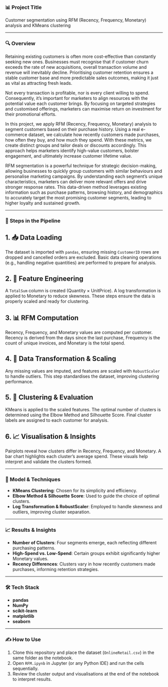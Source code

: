 ### 📊 Project Title  
Customer segmentation using RFM (Recency, Frequency, Monetary) analysis and KMeans clustering

---

### 🔍 Overview  
Retaining existing customers is often more cost-effective than constantly seeking new ones. Businesses must recognise that if customer churn exceeds the rate of new acquisitions, overall transaction volume and revenue will inevitably decline. Prioritising customer retention ensures a stable customer base and more predictable sales outcomes, making it just as vital as attracting fresh leads.

Not every transaction is profitable, nor is every client willing to spend. Consequently, it’s important for marketers to align resources with the potential value each customer brings. By focusing on targeted strategies and customised offerings, marketers can maximise return on investment for their promotional efforts.

In this project, we apply RFM (Recency, Frequency, Monetary) analysis to segment customers based on their purchase history. Using a real e-commerce dataset, we calculate how recently customers made purchases, how often they buy, and how much they spend. With these metrics, we create distinct groups and tailor deals or discounts accordingly. This approach helps marketers identify high-value customers, bolster engagement, and ultimately increase customer lifetime value.

RFM segmentation is a powerful technique for strategic decision-making, allowing businesses to quickly group customers with similar behaviours and personalise marketing campaigns. By understanding each segment’s unique characteristics, marketers can deliver more relevant offers and drive stronger response rates. This data-driven method leverages existing information such as purchase patterns, browsing history, and demographics to accurately target the most promising customer segments, leading to higher loyalty and sustained growth.

---

### 📁 Steps in the Pipeline  

## 1. 📥 Data Loading  
The dataset is imported with `pandas`, ensuring missing `CustomerID` rows are dropped and cancelled orders are excluded. Basic data cleaning operations (e.g., handling negative quantities) are performed to prepare for analysis.

## 2. 🔧 Feature Engineering  
A `TotalSum` column is created (Quantity × UnitPrice). A log transformation is applied to Monetary to reduce skewness. These steps ensure the data is properly scaled and ready for clustering.

## 3. 📊 RFM Computation  
Recency, Frequency, and Monetary values are computed per customer. Recency is derived from the days since the last purchase, Frequency is the count of unique invoices, and Monetary is the total spend.

## 4. 📐 Data Transformation & Scaling  
Any missing values are imputed, and features are scaled with `RobustScaler` to handle outliers. This step standardises the dataset, improving clustering performance.

## 5. 🤖 Clustering & Evaluation  
KMeans is applied to the scaled features. The optimal number of clusters is determined using the Elbow Method and Silhouette Score. Final cluster labels are assigned to each customer for analysis.

## 6. 📈 Visualisation & Insights  
Pairplots reveal how clusters differ in Recency, Frequency, and Monetary. A bar chart highlights each cluster’s average spend. These visuals help interpret and validate the clusters formed.

---

### 📌 Model & Techniques  
- **KMeans Clustering**: Chosen for its simplicity and efficiency.  
- **Elbow Method & Silhouette Score**: Used to guide the choice of optimal clusters.  
- **Log Transformation & RobustScaler**: Employed to handle skewness and outliers, improving cluster separation.
---

### 📈 Results & Insights  
- **Number of Clusters**: Four segments emerge, each reflecting different purchasing patterns.  
- **High-Spend vs. Low-Spend**: Certain groups exhibit significantly higher Monetary values.  
- **Recency Differences**: Clusters vary in how recently customers made purchases, informing retention strategies.

---

### 🛠️ Tech Stack  
- **pandas**  
- **NumPy**  
- **scikit-learn**  
- **matplotlib**  
- **seaborn**  

---

### ✍️ How to Use  
1. Clone this repository and place the dataset (`OnlineRetail.csv`) in the same folder as the notebook.  
2. Open `RFM.ipynb` in Jupyter (or any Python IDE) and run the cells sequentially.  
3. Review the cluster output and visualisations at the end of the notebook to interpret results.
